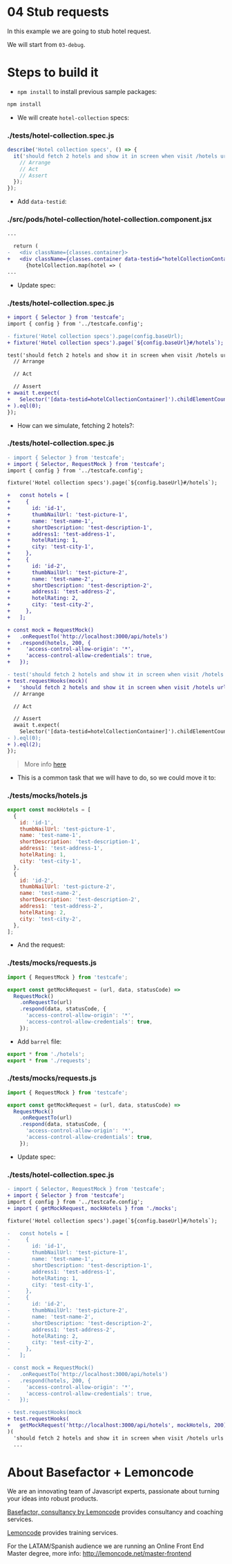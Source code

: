 # 04 Stub requests

In this example we are going to stub hotel request.

We will start from `03-debug`.

# Steps to build it

- `npm install` to install previous sample packages:

```bash
npm install
```

- We will create `hotel-collection` specs:

### ./tests/hotel-collection.spec.js

```javascript
describe('Hotel collection specs', () => {
  it('should fetch 2 hotels and show it in screen when visit /hotels urls', () => {
    // Arrange
    // Act
    // Assert
  });
});
```

- Add `data-testid`:

### ./src/pods/hotel-collection/hotel-collection.component.jsx

```diff
...

  return (
-   <div className={classes.container}>
+   <div className={classes.container data-testid="hotelCollectionContainer">
      {hotelCollection.map(hotel => (
...

```

- Update spec:

### ./tests/hotel-collection.spec.js

```diff
+ import { Selector } from 'testcafe';
import { config } from '../testcafe.config';

- fixture('Hotel collection specs').page(config.baseUrl);
+ fixture('Hotel collection specs').page(`${config.baseUrl}#/hotels`);

test('should fetch 2 hotels and show it in screen when visit /hotels urls', async t => {
  // Arrange

  // Act

  // Assert
+ await t.expect(
+   Selector('[data-testid=hotelCollectionContainer]').childElementCount
+ ).eql(0);
});

```

- How can we simulate, fetching 2 hotels?:

### ./tests/hotel-collection.spec.js

```diff
- import { Selector } from 'testcafe';
+ import { Selector, RequestMock } from 'testcafe';
import { config } from '../testcafe.config';

fixture('Hotel collection specs').page(`${config.baseUrl}#/hotels`);

+   const hotels = [
+     {
+       id: 'id-1',
+       thumbNailUrl: 'test-picture-1',
+       name: 'test-name-1',
+       shortDescription: 'test-description-1',
+       address1: 'test-address-1',
+       hotelRating: 1,
+       city: 'test-city-1',
+     },
+     {
+       id: 'id-2',
+       thumbNailUrl: 'test-picture-2',
+       name: 'test-name-2',
+       shortDescription: 'test-description-2',
+       address1: 'test-address-2',
+       hotelRating: 2,
+       city: 'test-city-2',
+     },
+   ];

+ const mock = RequestMock()
+   .onRequestTo('http://localhost:3000/api/hotels')
+   .respond(hotels, 200, {
+     'access-control-allow-origin': '*',
+     'access-control-allow-credentials': true,
+   });

- test('should fetch 2 hotels and show it in screen when visit /hotels urls', async t => {
+ test.requestHooks(mock)(
+   'should fetch 2 hotels and show it in screen when visit /hotels urls',
  // Arrange

  // Act

  // Assert
  await t.expect(
    Selector('[data-testid=hotelCollectionContainer]').childElementCount
- ).eql(0);
+ ).eql(2);
});

```

> More info [here](https://devexpress.github.io/testcafe/documentation/test-api/intercepting-http-requests/)

- This is a common task that we will have to do, so we could move it to:

### ./tests/mocks/hotels.js

```javascript
export const mockHotels = [
  {
    id: 'id-1',
    thumbNailUrl: 'test-picture-1',
    name: 'test-name-1',
    shortDescription: 'test-description-1',
    address1: 'test-address-1',
    hotelRating: 1,
    city: 'test-city-1',
  },
  {
    id: 'id-2',
    thumbNailUrl: 'test-picture-2',
    name: 'test-name-2',
    shortDescription: 'test-description-2',
    address1: 'test-address-2',
    hotelRating: 2,
    city: 'test-city-2',
  },
];
```

- And the request:

### ./tests/mocks/requests.js

```javascript
import { RequestMock } from 'testcafe';

export const getMockRequest = (url, data, statusCode) =>
  RequestMock()
    .onRequestTo(url)
    .respond(data, statusCode, {
      'access-control-allow-origin': '*',
      'access-control-allow-credentials': true,
    });
```

- Add `barrel` file:

```javascript
export * from './hotels';
export * from './requests';
```

### ./tests/mocks/requests.js

```javascript
import { RequestMock } from 'testcafe';

export const getMockRequest = (url, data, statusCode) =>
  RequestMock()
    .onRequestTo(url)
    .respond(data, statusCode, {
      'access-control-allow-origin': '*',
      'access-control-allow-credentials': true,
    });
```

- Update spec:

### ./tests/hotel-collection.spec.js

```diff
- import { Selector, RequestMock } from 'testcafe';
+ import { Selector } from 'testcafe';
import { config } from '../testcafe.config';
+ import { getMockRequest, mockHotels } from './mocks';

fixture('Hotel collection specs').page(`${config.baseUrl}#/hotels`);

-   const hotels = [
-     {
-       id: 'id-1',
-       thumbNailUrl: 'test-picture-1',
-       name: 'test-name-1',
-       shortDescription: 'test-description-1',
-       address1: 'test-address-1',
-       hotelRating: 1,
-       city: 'test-city-1',
-     },
-     {
-       id: 'id-2',
-       thumbNailUrl: 'test-picture-2',
-       name: 'test-name-2',
-       shortDescription: 'test-description-2',
-       address1: 'test-address-2',
-       hotelRating: 2,
-       city: 'test-city-2',
-     },
-   ];

- const mock = RequestMock()
-   .onRequestTo('http://localhost:3000/api/hotels')
-   .respond(hotels, 200, {
-     'access-control-allow-origin': '*',
-     'access-control-allow-credentials': true,
-   });

- test.requestHooks(mock
+ test.requestHooks(
+   getMockRequest('http://localhost:3000/api/hotels', mockHotels, 200)
)(
  'should fetch 2 hotels and show it in screen when visit /hotels urls',
  ...
```

# About Basefactor + Lemoncode

We are an innovating team of Javascript experts, passionate about turning your ideas into robust products.

[Basefactor, consultancy by Lemoncode](http://www.basefactor.com) provides consultancy and coaching services.

[Lemoncode](http://lemoncode.net/services/en/#en-home) provides training services.

For the LATAM/Spanish audience we are running an Online Front End Master degree, more info: http://lemoncode.net/master-frontend

